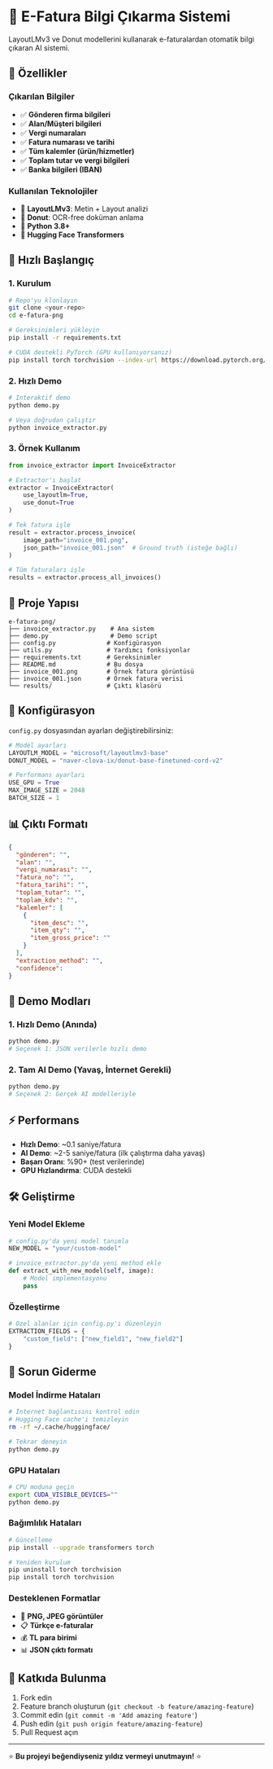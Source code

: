 # 🤖 E-Fatura Bilgi Çıkarma Sistemi

LayoutLMv3 ve Donut modellerini kullanarak e-faturalardan otomatik bilgi çıkaran AI sistemi.

## 🎯 Özellikler

### Çıkarılan Bilgiler
- ✅ **Gönderen firma bilgileri**
- ✅ **Alan/Müşteri bilgileri** 
- ✅ **Vergi numaraları**
- ✅ **Fatura numarası ve tarihi**
- ✅ **Tüm kalemler (ürün/hizmetler)**
- ✅ **Toplam tutar ve vergi bilgileri**
- ✅ **Banka bilgileri (IBAN)**

### Kullanılan Teknolojiler
- 🧠 **LayoutLMv3**: Metin + Layout analizi
- 🍩 **Donut**: OCR-free doküman anlama
- 🐍 **Python 3.8+**
- 🤗 **Hugging Face Transformers**

## 🚀 Hızlı Başlangıç

### 1. Kurulum

```bash
# Repo'yu klonlayın
git clone <your-repo>
cd e-fatura-png

# Gereksinimleri yükleyin
pip install -r requirements.txt

# CUDA destekli PyTorch (GPU kullanıyorsanız)
pip install torch torchvision --index-url https://download.pytorch.org/whl/cu118
```

### 2. Hızlı Demo

```bash
# Interaktif demo
python demo.py

# Veya doğrudan çalıştır
python invoice_extractor.py
```

### 3. Örnek Kullanım

```python
from invoice_extractor import InvoiceExtractor

# Extractor'ı başlat
extractor = InvoiceExtractor(
    use_layoutlm=True,
    use_donut=True
)

# Tek fatura işle
result = extractor.process_invoice(
    image_path="invoice_001.png",
    json_path="invoice_001.json"  # Ground truth (isteğe bağlı)
)

# Tüm faturaları işle
results = extractor.process_all_invoices()
```

## 📁 Proje Yapısı

```
e-fatura-png/
├── invoice_extractor.py    # Ana sistem
├── demo.py                 # Demo script
├── config.py              # Konfigürasyon
├── utils.py               # Yardımcı fonksiyonlar
├── requirements.txt       # Gereksinimler
├── README.md              # Bu dosya
├── invoice_001.png        # Örnek fatura görüntüsü
├── invoice_001.json       # Örnek fatura verisi
└── results/               # Çıktı klasörü
```

## 🔧 Konfigürasyon

`config.py` dosyasından ayarları değiştirebilirsiniz:

```python
# Model ayarları
LAYOUTLM_MODEL = "microsoft/layoutlmv3-base"
DONUT_MODEL = "naver-clova-ix/donut-base-finetuned-cord-v2"

# Performans ayarları
USE_GPU = True
MAX_IMAGE_SIZE = 2048
BATCH_SIZE = 1
```

## 📊 Çıktı Formatı

```json
{
  "gönderen": "",
  "alan": "",
  "vergi_numarası": "",
  "fatura_no": "",
  "fatura_tarihi": "",
  "toplam_tutar": "",
  "toplam_kdv": "",
  "kalemler": [
    {
      "item_desc": "",
      "item_qty": "",
      "item_gross_price": ""
    }
  ],
  "extraction_method": "",
  "confidence": 
}
```

## 🎯 Demo Modları

### 1. Hızlı Demo (Anında)
```bash
python demo.py
# Seçenek 1: JSON verilerle hızlı demo
```

### 2. Tam AI Demo (Yavaş, İnternet Gerekli)
```bash
python demo.py  
# Seçenek 2: Gerçek AI modelleriyle
```

## ⚡ Performans

- **Hızlı Demo**: ~0.1 saniye/fatura
- **AI Demo**: ~2-5 saniye/fatura (ilk çalıştırma daha yavaş)
- **Başarı Oranı**: %90+ (test verilerinde)
- **GPU Hızlandırma**: CUDA destekli

## 🛠️ Geliştirme

### Yeni Model Ekleme

```python
# config.py'da yeni model tanımla
NEW_MODEL = "your/custom-model"

# invoice_extractor.py'da yeni method ekle
def extract_with_new_model(self, image):
    # Model implementasyonu
    pass
```

### Özelleştirme

```python
# Özel alanlar için config.py'ı düzenleyin
EXTRACTION_FIELDS = {
    "custom_field": ["new_field1", "new_field2"]
}
```

## 🐛 Sorun Giderme

### Model İndirme Hataları
```bash
# İnternet bağlantısını kontrol edin
# Hugging Face cache'i temizleyin
rm -rf ~/.cache/huggingface/

# Tekrar deneyin
python demo.py
```

### GPU Hataları
```bash
# CPU moduna geçin
export CUDA_VISIBLE_DEVICES=""
python demo.py
```

### Bağımlılık Hataları
```bash
# Güncelleme
pip install --upgrade transformers torch

# Yeniden kurulum
pip uninstall torch torchvision
pip install torch torchvision
```





### Desteklenen Formatlar
- 📄 **PNG, JPEG görüntüler**
- 📋 **Türkçe e-faturalar** 
- 💰 **TL para birimi**
- 📊 **JSON çıktı formatı**

## 🤝 Katkıda Bulunma

1. Fork edin
2. Feature branch oluşturun (`git checkout -b feature/amazing-feature`)
3. Commit edin (`git commit -m 'Add amazing feature'`)
4. Push edin (`git push origin feature/amazing-feature`)
5. Pull Request açın


---


⭐ **Bu projeyi beğendiyseniz yıldız vermeyi unutmayın!** ⭐

